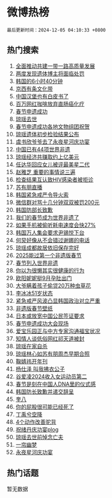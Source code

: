 # 微博热榜

`最后更新时间：2024-12-05 04:10:33 +0800`

## 热门搜索

1. [全面推动共建一带一路高质量发展](https://m.weibo.cn/search?containerid=100103type%3D1%26t%3D10%26q%3D%23%E5%85%A8%E9%9D%A2%E6%8E%A8%E5%8A%A8%E5%85%B1%E5%BB%BA%E4%B8%80%E5%B8%A6%E4%B8%80%E8%B7%AF%E9%AB%98%E8%B4%A8%E9%87%8F%E5%8F%91%E5%B1%95%23&stream_entry_id=51&isnewpage=1&extparam=seat%3D1%26dgr%3D0%26filter_type%3Drealtimehot%26stream_entry_id%3D51%26pos%3D0%26q%3D%2523%25E5%2585%25A8%25E9%259D%25A2%25E6%258E%25A8%25E5%258A%25A8%25E5%2585%25B1%25E5%25BB%25BA%25E4%25B8%2580%25E5%25B8%25A6%25E4%25B8%2580%25E8%25B7%25AF%25E9%25AB%2598%25E8%25B4%25A8%25E9%2587%258F%25E5%258F%2591%25E5%25B1%2595%2523%26c_type%3D51%26cate%3D10103%26display_time%3D1733343031%26pre_seqid%3D173334303187400573126)
1. [两度发现遗体博主将面临处罚](https://m.weibo.cn/search?containerid=100103type%3D1%26t%3D10%26q%3D%23%E4%B8%A4%E5%BA%A6%E5%8F%91%E7%8E%B0%E9%81%97%E4%BD%93%E5%8D%9A%E4%B8%BB%E5%B0%86%E9%9D%A2%E4%B8%B4%E5%A4%84%E7%BD%9A%23&stream_entry_id=31&isnewpage=1&extparam=seat%3D1%26lcate%3D5001%26stream_entry_id%3D31%26realpos%3D1%26flag%3D2%26q%3D%2523%25E4%25B8%25A4%25E5%25BA%25A6%25E5%258F%2591%25E7%258E%25B0%25E9%2581%2597%25E4%25BD%2593%25E5%258D%259A%25E4%25B8%25BB%25E5%25B0%2586%25E9%259D%25A2%25E4%25B8%25B4%25E5%25A4%2584%25E7%25BD%259A%2523%26dgr%3D0%26band_rank%3D1%26filter_type%3Drealtimehot%26pos%3D0%26c_type%3D31%26cate%3D5001%26display_time%3D1733343031%26pre_seqid%3D173334303187400573126)
1. [韩国的6小时40分钟](https://m.weibo.cn/search?containerid=100103type%3D1%26t%3D10%26q%3D%23%E9%9F%A9%E5%9B%BD%E7%9A%846%E5%B0%8F%E6%97%B640%E5%88%86%E9%92%9F%23&stream_entry_id=31&isnewpage=1&extparam=seat%3D1%26lcate%3D5001%26stream_entry_id%3D31%26realpos%3D2%26flag%3D2%26q%3D%2523%25E9%259F%25A9%25E5%259B%25BD%25E7%259A%25846%25E5%25B0%258F%25E6%2597%25B640%25E5%2588%2586%25E9%2592%259F%2523%26dgr%3D0%26band_rank%3D2%26filter_type%3Drealtimehot%26pos%3D1%26c_type%3D31%26cate%3D5001%26display_time%3D1733343031%26pre_seqid%3D173334303187400573126)
1. [京西有条文化带](https://m.weibo.cn/search?containerid=100103type%3D1%26t%3D10%26q%3D%23%E4%BA%AC%E8%A5%BF%E6%9C%89%E6%9D%A1%E6%96%87%E5%8C%96%E5%B8%A6%23&stream_entry_id=31&isnewpage=1&extparam=seat%3D1%26lcate%3D5001%26stream_entry_id%3D31%26realpos%3D3%26flag%3D0%26q%3D%2523%25E4%25BA%25AC%25E8%25A5%25BF%25E6%259C%2589%25E6%259D%25A1%25E6%2596%2587%25E5%258C%2596%25E5%25B8%25A6%2523%26dgr%3D0%26band_rank%3D3%26filter_type%3Drealtimehot%26pos%3D2%26c_type%3D31%26cate%3D5001%26display_time%3D1733343031%26pre_seqid%3D173334303187400573126)
1. [中国汉堡也有白皮书了](https://m.weibo.cn/search?containerid=100103type%3D1%26t%3D10%26q%3D%23%E4%B8%AD%E5%9B%BD%E6%B1%89%E5%A0%A1%E4%B9%9F%E6%9C%89%E7%99%BD%E7%9A%AE%E4%B9%A6%E4%BA%86%23&stream_entry_id=31&isnewpage=1&extparam=seat%3D1%26lcate%3D5001%26stream_entry_id%3D31%26filter_type%3Drealtimehot%26q%3D%2523%25E4%25B8%25AD%25E5%259B%25BD%25E6%25B1%2589%25E5%25A0%25A1%25E4%25B9%259F%25E6%259C%2589%25E7%2599%25BD%25E7%259A%25AE%25E4%25B9%25A6%25E4%25BA%2586%2523%26dgr%3D0%26band_rank%3D4%26adid%3D267214%26topic_ad%3D1%26is_ad_pos%3D1%26pos%3D3%26c_type%3D31%26cate%3D5001%26display_time%3D1733343031%26pre_seqid%3D173334303187400573126)
1. [百万网红咖啡放弃直肠癌化疗](https://m.weibo.cn/search?containerid=100103type%3D1%26t%3D10%26q%3D%23%E7%99%BE%E4%B8%87%E7%BD%91%E7%BA%A2%E5%92%96%E5%95%A1%E6%94%BE%E5%BC%83%E7%9B%B4%E8%82%A0%E7%99%8C%E5%8C%96%E7%96%97%23&stream_entry_id=31&isnewpage=1&extparam=seat%3D1%26lcate%3D5001%26stream_entry_id%3D31%26realpos%3D4%26flag%3D2%26q%3D%2523%25E7%2599%25BE%25E4%25B8%2587%25E7%25BD%2591%25E7%25BA%25A2%25E5%2592%2596%25E5%2595%25A1%25E6%2594%25BE%25E5%25BC%2583%25E7%259B%25B4%25E8%2582%25A0%25E7%2599%258C%25E5%258C%2596%25E7%2596%2597%2523%26dgr%3D0%26band_rank%3D4%26filter_type%3Drealtimehot%26pos%3D4%26c_type%3D31%26cate%3D5001%26display_time%3D1733343031%26pre_seqid%3D173334303187400573126)
1. [春节申遗成功](https://m.weibo.cn/search?containerid=100103type%3D1%26t%3D10%26q%3D%23%E6%98%A5%E8%8A%82%E7%94%B3%E9%81%97%E6%88%90%E5%8A%9F%23&stream_entry_id=31&isnewpage=1&extparam=seat%3D1%26lcate%3D5001%26stream_entry_id%3D31%26realpos%3D5%26flag%3D0%26q%3D%2523%25E6%2598%25A5%25E8%258A%2582%25E7%2594%25B3%25E9%2581%2597%25E6%2588%2590%25E5%258A%259F%2523%26dgr%3D0%26band_rank%3D5%26filter_type%3Drealtimehot%26pos%3D5%26c_type%3D31%26cate%3D5001%26display_time%3D1733343031%26pre_seqid%3D173334303187400573126)
1. [琼瑶去世](https://m.weibo.cn/search?containerid=100103type%3D1%26t%3D10%26q%3D%E7%90%BC%E7%91%B6%E5%8E%BB%E4%B8%96&stream_entry_id=31&isnewpage=1&extparam=seat%3D1%26lcate%3D5001%26stream_entry_id%3D31%26realpos%3D6%26flag%3D16%26q%3D%25E7%2590%25BC%25E7%2591%25B6%25E5%258E%25BB%25E4%25B8%2596%26dgr%3D0%26band_rank%3D6%26filter_type%3Drealtimehot%26pos%3D6%26c_type%3D31%26cate%3D5001%26display_time%3D1733343031%26pre_seqid%3D173334303187400573126)
1. [春节申遗成功各地文物组团祝贺](https://m.weibo.cn/search?containerid=100103type%3D1%26t%3D10%26q%3D%23%E6%98%A5%E8%8A%82%E7%94%B3%E9%81%97%E6%88%90%E5%8A%9F%E5%90%84%E5%9C%B0%E6%96%87%E7%89%A9%E7%BB%84%E5%9B%A2%E7%A5%9D%E8%B4%BA%23&stream_entry_id=31&isnewpage=1&extparam=seat%3D1%26lcate%3D5001%26stream_entry_id%3D31%26realpos%3D7%26flag%3D0%26q%3D%2523%25E6%2598%25A5%25E8%258A%2582%25E7%2594%25B3%25E9%2581%2597%25E6%2588%2590%25E5%258A%259F%25E5%2590%2584%25E5%259C%25B0%25E6%2596%2587%25E7%2589%25A9%25E7%25BB%2584%25E5%259B%25A2%25E7%25A5%259D%25E8%25B4%25BA%2523%26dgr%3D0%26band_rank%3D7%26filter_type%3Drealtimehot%26pos%3D7%26c_type%3D31%26cate%3D5001%26display_time%3D1733343031%26pre_seqid%3D173334303187400573126)
1. [琼瑶遗体初步检验结果公布](https://m.weibo.cn/search?containerid=100103type%3D1%26t%3D10%26q%3D%23%E7%90%BC%E7%91%B6%E9%81%97%E4%BD%93%E5%88%9D%E6%AD%A5%E6%A3%80%E9%AA%8C%E7%BB%93%E6%9E%9C%E5%85%AC%E5%B8%83%23&stream_entry_id=31&isnewpage=1&extparam=seat%3D1%26lcate%3D5001%26stream_entry_id%3D31%26realpos%3D8%26flag%3D2%26q%3D%2523%25E7%2590%25BC%25E7%2591%25B6%25E9%2581%2597%25E4%25BD%2593%25E5%2588%259D%25E6%25AD%25A5%25E6%25A3%2580%25E9%25AA%258C%25E7%25BB%2593%25E6%259E%259C%25E5%2585%25AC%25E5%25B8%2583%2523%26dgr%3D0%26band_rank%3D8%26filter_type%3Drealtimehot%26pos%3D8%26c_type%3D31%26cate%3D5001%26display_time%3D1733343031%26pre_seqid%3D173334303187400573126)
1. [虞书欣爷爷去了永夜星河庆功宴](https://m.weibo.cn/search?containerid=100103type%3D1%26t%3D10%26q%3D%23%E8%99%9E%E4%B9%A6%E6%AC%A3%E7%88%B7%E7%88%B7%E5%8E%BB%E4%BA%86%E6%B0%B8%E5%A4%9C%E6%98%9F%E6%B2%B3%E5%BA%86%E5%8A%9F%E5%AE%B4%23&stream_entry_id=31&isnewpage=1&extparam=seat%3D1%26lcate%3D5001%26stream_entry_id%3D31%26realpos%3D9%26flag%3D16%26q%3D%2523%25E8%2599%259E%25E4%25B9%25A6%25E6%25AC%25A3%25E7%2588%25B7%25E7%2588%25B7%25E5%258E%25BB%25E4%25BA%2586%25E6%25B0%25B8%25E5%25A4%259C%25E6%2598%259F%25E6%25B2%25B3%25E5%25BA%2586%25E5%258A%259F%25E5%25AE%25B4%2523%26dgr%3D0%26band_rank%3D9%26filter_type%3Drealtimehot%26pos%3D9%26c_type%3D31%26cate%3D5001%26display_time%3D1733343031%26pre_seqid%3D173334303187400573126)
1. [中国已有44项世界非遗](https://m.weibo.cn/search?containerid=100103type%3D1%26t%3D10%26q%3D%23%E4%B8%AD%E5%9B%BD%E5%B7%B2%E6%9C%8944%E9%A1%B9%E4%B8%96%E7%95%8C%E9%9D%9E%E9%81%97%23&stream_entry_id=31&isnewpage=1&extparam=seat%3D1%26lcate%3D5001%26stream_entry_id%3D31%26realpos%3D10%26flag%3D0%26q%3D%2523%25E4%25B8%25AD%25E5%259B%25BD%25E5%25B7%25B2%25E6%259C%258944%25E9%25A1%25B9%25E4%25B8%2596%25E7%2595%258C%25E9%259D%259E%25E9%2581%2597%2523%26dgr%3D0%26band_rank%3D10%26filter_type%3Drealtimehot%26pos%3D10%26c_type%3D31%26cate%3D5001%26display_time%3D1733343031%26pre_seqid%3D173334303187400573126)
1. [琼瑶经济共赚取约上亿美元](https://m.weibo.cn/search?containerid=100103type%3D1%26t%3D10%26q%3D%23%E7%90%BC%E7%91%B6%E7%BB%8F%E6%B5%8E%E5%85%B1%E8%B5%9A%E5%8F%96%E7%BA%A6%E4%B8%8A%E4%BA%BF%E7%BE%8E%E5%85%83%23&stream_entry_id=31&isnewpage=1&extparam=seat%3D1%26lcate%3D5001%26stream_entry_id%3D31%26realpos%3D11%26flag%3D0%26q%3D%2523%25E7%2590%25BC%25E7%2591%25B6%25E7%25BB%258F%25E6%25B5%258E%25E5%2585%25B1%25E8%25B5%259A%25E5%258F%2596%25E7%25BA%25A6%25E4%25B8%258A%25E4%25BA%25BF%25E7%25BE%258E%25E5%2585%2583%2523%26dgr%3D0%26band_rank%3D11%26filter_type%3Drealtimehot%26pos%3D11%26c_type%3D31%26cate%3D5001%26display_time%3D1733343031%26pre_seqid%3D173334303187400573126)
1. [任达华回应女儿被评最美星二代](https://m.weibo.cn/search?containerid=100103type%3D1%26t%3D10%26q%3D%23%E4%BB%BB%E8%BE%BE%E5%8D%8E%E5%9B%9E%E5%BA%94%E5%A5%B3%E5%84%BF%E8%A2%AB%E8%AF%84%E6%9C%80%E7%BE%8E%E6%98%9F%E4%BA%8C%E4%BB%A3%23&stream_entry_id=31&isnewpage=1&extparam=seat%3D1%26lcate%3D5001%26stream_entry_id%3D31%26realpos%3D12%26flag%3D0%26q%3D%2523%25E4%25BB%25BB%25E8%25BE%25BE%25E5%258D%258E%25E5%259B%259E%25E5%25BA%2594%25E5%25A5%25B3%25E5%2584%25BF%25E8%25A2%25AB%25E8%25AF%2584%25E6%259C%2580%25E7%25BE%258E%25E6%2598%259F%25E4%25BA%258C%25E4%25BB%25A3%2523%26dgr%3D0%26band_rank%3D12%26filter_type%3Drealtimehot%26pos%3D12%26c_type%3D31%26cate%3D5001%26display_time%3D1733343031%26pre_seqid%3D173334303187400573126)
1. [赵雅芝 重要的事情说三遍](https://m.weibo.cn/search?containerid=100103type%3D1%26t%3D10%26q%3D%E8%B5%B5%E9%9B%85%E8%8A%9D+%E9%87%8D%E8%A6%81%E7%9A%84%E4%BA%8B%E6%83%85%E8%AF%B4%E4%B8%89%E9%81%8D&stream_entry_id=31&isnewpage=1&extparam=seat%3D1%26lcate%3D5001%26stream_entry_id%3D31%26realpos%3D13%26flag%3D0%26q%3D%25E8%25B5%25B5%25E9%259B%2585%25E8%258A%259D%2520%25E9%2587%258D%25E8%25A6%2581%25E7%259A%2584%25E4%25BA%258B%25E6%2583%2585%25E8%25AF%25B4%25E4%25B8%2589%25E9%2581%258D%26dgr%3D0%26band_rank%3D13%26filter_type%3Drealtimehot%26pos%3D13%26c_type%3D31%26cate%3D5001%26display_time%3D1733343031%26pre_seqid%3D173334303187400573126)
1. [检查结果互认致HIV感染者被拒诊](https://m.weibo.cn/search?containerid=100103type%3D1%26t%3D10%26q%3D%23%E6%A3%80%E6%9F%A5%E7%BB%93%E6%9E%9C%E4%BA%92%E8%AE%A4%E8%87%B4HIV%E6%84%9F%E6%9F%93%E8%80%85%E8%A2%AB%E6%8B%92%E8%AF%8A%23&stream_entry_id=31&isnewpage=1&extparam=seat%3D1%26lcate%3D5001%26stream_entry_id%3D31%26realpos%3D14%26flag%3D0%26q%3D%2523%25E6%25A3%2580%25E6%259F%25A5%25E7%25BB%2593%25E6%259E%259C%25E4%25BA%2592%25E8%25AE%25A4%25E8%2587%25B4HIV%25E6%2584%259F%25E6%259F%2593%25E8%2580%2585%25E8%25A2%25AB%25E6%258B%2592%25E8%25AF%258A%2523%26dgr%3D0%26band_rank%3D14%26filter_type%3Drealtimehot%26pos%3D14%26c_type%3D31%26cate%3D5001%26display_time%3D1733343031%26pre_seqid%3D173334303187400573126)
1. [苏有朋直播](https://m.weibo.cn/search?containerid=100103type%3D1%26t%3D10%26q%3D%E8%8B%8F%E6%9C%89%E6%9C%8B%E7%9B%B4%E6%92%AD&stream_entry_id=31&isnewpage=1&extparam=seat%3D1%26lcate%3D5001%26stream_entry_id%3D31%26realpos%3D15%26flag%3D0%26q%3D%25E8%258B%258F%25E6%259C%2589%25E6%259C%258B%25E7%259B%25B4%25E6%2592%25AD%26dgr%3D0%26band_rank%3D15%26filter_type%3Drealtimehot%26pos%3D15%26c_type%3D31%26cate%3D5001%26display_time%3D1733343031%26pre_seqid%3D173334303187400573126)
1. [韩国紧急戒严令导火索](https://m.weibo.cn/search?containerid=100103type%3D1%26t%3D10%26q%3D%23%E9%9F%A9%E5%9B%BD%E7%B4%A7%E6%80%A5%E6%88%92%E4%B8%A5%E4%BB%A4%E5%AF%BC%E7%81%AB%E7%B4%A2%23&stream_entry_id=31&isnewpage=1&extparam=seat%3D1%26lcate%3D5001%26stream_entry_id%3D31%26realpos%3D16%26flag%3D1%26q%3D%2523%25E9%259F%25A9%25E5%259B%25BD%25E7%25B4%25A7%25E6%2580%25A5%25E6%2588%2592%25E4%25B8%25A5%25E4%25BB%25A4%25E5%25AF%25BC%25E7%2581%25AB%25E7%25B4%25A2%2523%26dgr%3D0%26band_rank%3D16%26filter_type%3Drealtimehot%26pos%3D16%26c_type%3D31%26cate%3D5001%26display_time%3D1733343031%26pre_seqid%3D173334303187400573126)
1. [微信群对骂十几分钟双双被罚200元](https://m.weibo.cn/search?containerid=100103type%3D1%26t%3D10%26q%3D%23%E5%BE%AE%E4%BF%A1%E7%BE%A4%E5%AF%B9%E9%AA%82%E5%8D%81%E5%87%A0%E5%88%86%E9%92%9F%E5%8F%8C%E5%8F%8C%E8%A2%AB%E7%BD%9A200%E5%85%83%23&stream_entry_id=31&isnewpage=1&extparam=seat%3D1%26lcate%3D5001%26stream_entry_id%3D31%26realpos%3D17%26flag%3D0%26q%3D%2523%25E5%25BE%25AE%25E4%25BF%25A1%25E7%25BE%25A4%25E5%25AF%25B9%25E9%25AA%2582%25E5%258D%2581%25E5%2587%25A0%25E5%2588%2586%25E9%2592%259F%25E5%258F%258C%25E5%258F%258C%25E8%25A2%25AB%25E7%25BD%259A200%25E5%2585%2583%2523%26dgr%3D0%26band_rank%3D17%26filter_type%3Drealtimehot%26pos%3D17%26c_type%3D31%26cate%3D5001%26display_time%3D1733343031%26pre_seqid%3D173334303187400573126)
1. [韩国防部长致歉](https://m.weibo.cn/search?containerid=100103type%3D1%26t%3D10%26q%3D%23%E9%9F%A9%E5%9B%BD%E9%98%B2%E9%83%A8%E9%95%BF%E8%87%B4%E6%AD%89%23&stream_entry_id=31&isnewpage=1&extparam=seat%3D1%26lcate%3D5001%26stream_entry_id%3D31%26realpos%3D18%26flag%3D0%26q%3D%2523%25E9%259F%25A9%25E5%259B%25BD%25E9%2598%25B2%25E9%2583%25A8%25E9%2595%25BF%25E8%2587%25B4%25E6%25AD%2589%2523%26dgr%3D0%26band_rank%3D18%26filter_type%3Drealtimehot%26pos%3D18%26c_type%3D31%26cate%3D5001%26display_time%3D1733343031%26pre_seqid%3D173334303187400573126)
1. [我们的春节成为世界非遗了](https://m.weibo.cn/search?containerid=100103type%3D1%26t%3D10%26q%3D%23%E6%88%91%E4%BB%AC%E7%9A%84%E6%98%A5%E8%8A%82%E6%88%90%E4%B8%BA%E4%B8%96%E7%95%8C%E9%9D%9E%E9%81%97%E4%BA%86%23&stream_entry_id=31&isnewpage=1&extparam=seat%3D1%26lcate%3D5001%26stream_entry_id%3D31%26realpos%3D19%26flag%3D0%26q%3D%2523%25E6%2588%2591%25E4%25BB%25AC%25E7%259A%2584%25E6%2598%25A5%25E8%258A%2582%25E6%2588%2590%25E4%25B8%25BA%25E4%25B8%2596%25E7%2595%258C%25E9%259D%259E%25E9%2581%2597%25E4%25BA%2586%2523%26dgr%3D0%26band_rank%3D19%26filter_type%3Drealtimehot%26pos%3D19%26c_type%3D31%26cate%3D5001%26display_time%3D1733343031%26pre_seqid%3D173334303187400573126)
1. [如果手机被偷听耗电速度会快27%](https://m.weibo.cn/search?containerid=100103type%3D1%26t%3D10%26q%3D%23%E5%A6%82%E6%9E%9C%E6%89%8B%E6%9C%BA%E8%A2%AB%E5%81%B7%E5%90%AC%E8%80%97%E7%94%B5%E9%80%9F%E5%BA%A6%E4%BC%9A%E5%BF%AB27%25%23&stream_entry_id=31&isnewpage=1&extparam=seat%3D1%26lcate%3D5001%26stream_entry_id%3D31%26realpos%3D20%26flag%3D0%26q%3D%2523%25E5%25A6%2582%25E6%259E%259C%25E6%2589%258B%25E6%259C%25BA%25E8%25A2%25AB%25E5%2581%25B7%25E5%2590%25AC%25E8%2580%2597%25E7%2594%25B5%25E9%2580%259F%25E5%25BA%25A6%25E4%25BC%259A%25E5%25BF%25AB27%2525%2523%26dgr%3D0%26band_rank%3D20%26filter_type%3Drealtimehot%26pos%3D20%26c_type%3D31%26cate%3D5001%26display_time%3D1733343031%26pre_seqid%3D173334303187400573126)
1. [韩国万人集会要求尹锡悦下台](https://m.weibo.cn/search?containerid=100103type%3D1%26t%3D10%26q%3D%23%E9%9F%A9%E5%9B%BD%E4%B8%87%E4%BA%BA%E9%9B%86%E4%BC%9A%E8%A6%81%E6%B1%82%E5%B0%B9%E9%94%A1%E6%82%A6%E4%B8%8B%E5%8F%B0%23&stream_entry_id=31&isnewpage=1&extparam=seat%3D1%26lcate%3D5001%26stream_entry_id%3D31%26realpos%3D21%26flag%3D0%26q%3D%2523%25E9%259F%25A9%25E5%259B%25BD%25E4%25B8%2587%25E4%25BA%25BA%25E9%259B%2586%25E4%25BC%259A%25E8%25A6%2581%25E6%25B1%2582%25E5%25B0%25B9%25E9%2594%25A1%25E6%2582%25A6%25E4%25B8%258B%25E5%258F%25B0%2523%26dgr%3D0%26band_rank%3D21%26filter_type%3Drealtimehot%26pos%3D21%26c_type%3D31%26cate%3D5001%26display_time%3D1733343031%26pre_seqid%3D173334303187400573126)
1. [何炅好像从不会错过谢娜的电话](https://m.weibo.cn/search?containerid=100103type%3D1%26t%3D10%26q%3D%E4%BD%95%E7%82%85%E5%A5%BD%E5%83%8F%E4%BB%8E%E4%B8%8D%E4%BC%9A%E9%94%99%E8%BF%87%E8%B0%A2%E5%A8%9C%E7%9A%84%E7%94%B5%E8%AF%9D&stream_entry_id=31&isnewpage=1&extparam=seat%3D1%26lcate%3D5001%26stream_entry_id%3D31%26realpos%3D22%26flag%3D0%26q%3D%25E4%25BD%2595%25E7%2582%2585%25E5%25A5%25BD%25E5%2583%258F%25E4%25BB%258E%25E4%25B8%258D%25E4%25BC%259A%25E9%2594%2599%25E8%25BF%2587%25E8%25B0%25A2%25E5%25A8%259C%25E7%259A%2584%25E7%2594%25B5%25E8%25AF%259D%26dgr%3D0%26band_rank%3D22%26filter_type%3Drealtimehot%26pos%3D22%26c_type%3D31%26cate%3D5001%26display_time%3D1733343031%26pre_seqid%3D173334303187400573126)
1. [琼瑶成都故居依旧保存完好](https://m.weibo.cn/search?containerid=100103type%3D1%26t%3D10%26q%3D%23%E7%90%BC%E7%91%B6%E6%88%90%E9%83%BD%E6%95%85%E5%B1%85%E4%BE%9D%E6%97%A7%E4%BF%9D%E5%AD%98%E5%AE%8C%E5%A5%BD%23&stream_entry_id=31&isnewpage=1&extparam=seat%3D1%26lcate%3D5001%26stream_entry_id%3D31%26realpos%3D23%26flag%3D0%26q%3D%2523%25E7%2590%25BC%25E7%2591%25B6%25E6%2588%2590%25E9%2583%25BD%25E6%2595%2585%25E5%25B1%2585%25E4%25BE%259D%25E6%2597%25A7%25E4%25BF%259D%25E5%25AD%2598%25E5%25AE%258C%25E5%25A5%25BD%2523%26dgr%3D0%26band_rank%3D23%26filter_type%3Drealtimehot%26pos%3D23%26c_type%3D31%26cate%3D5001%26display_time%3D1733343031%26pre_seqid%3D173334303187400573126)
1. [2025能过第一个非遗版春节](https://m.weibo.cn/search?containerid=100103type%3D1%26t%3D10%26q%3D%232025%E8%83%BD%E8%BF%87%E7%AC%AC%E4%B8%80%E4%B8%AA%E9%9D%9E%E9%81%97%E7%89%88%E6%98%A5%E8%8A%82%23&stream_entry_id=31&isnewpage=1&extparam=seat%3D1%26lcate%3D5001%26stream_entry_id%3D31%26realpos%3D24%26flag%3D0%26q%3D%25232025%25E8%2583%25BD%25E8%25BF%2587%25E7%25AC%25AC%25E4%25B8%2580%25E4%25B8%25AA%25E9%259D%259E%25E9%2581%2597%25E7%2589%2588%25E6%2598%25A5%25E8%258A%2582%2523%26dgr%3D0%26band_rank%3D24%26filter_type%3Drealtimehot%26pos%3D24%26c_type%3D31%26cate%3D5001%26display_time%3D1733343031%26pre_seqid%3D173334303187400573126)
1. [春节列入世界非遗](https://m.weibo.cn/search?containerid=100103type%3D1%26t%3D10%26q%3D%23%E6%98%A5%E8%8A%82%E5%88%97%E5%85%A5%E4%B8%96%E7%95%8C%E9%9D%9E%E9%81%97%23&stream_entry_id=31&isnewpage=1&extparam=seat%3D1%26lcate%3D5001%26stream_entry_id%3D31%26realpos%3D25%26flag%3D0%26q%3D%2523%25E6%2598%25A5%25E8%258A%2582%25E5%2588%2597%25E5%2585%25A5%25E4%25B8%2596%25E7%2595%258C%25E9%259D%259E%25E9%2581%2597%2523%26dgr%3D0%26band_rank%3D25%26filter_type%3Drealtimehot%26pos%3D25%26c_type%3D31%26cate%3D5001%26display_time%3D1733343031%26pre_seqid%3D173334303187400573126)
1. [你以为很懒其实很健康的行为](https://m.weibo.cn/search?containerid=100103type%3D1%26t%3D10%26q%3D%23%E4%BD%A0%E4%BB%A5%E4%B8%BA%E5%BE%88%E6%87%92%E5%85%B6%E5%AE%9E%E5%BE%88%E5%81%A5%E5%BA%B7%E7%9A%84%E8%A1%8C%E4%B8%BA%23&stream_entry_id=31&isnewpage=1&extparam=seat%3D1%26lcate%3D5001%26stream_entry_id%3D31%26realpos%3D26%26flag%3D0%26q%3D%2523%25E4%25BD%25A0%25E4%25BB%25A5%25E4%25B8%25BA%25E5%25BE%2588%25E6%2587%2592%25E5%2585%25B6%25E5%25AE%259E%25E5%25BE%2588%25E5%2581%25A5%25E5%25BA%25B7%25E7%259A%2584%25E8%25A1%258C%25E4%25B8%25BA%2523%26dgr%3D0%26band_rank%3D26%26filter_type%3Drealtimehot%26pos%3D26%26c_type%3D31%26cate%3D5001%26display_time%3D1733343031%26pre_seqid%3D173334303187400573126)
1. [欧阳妮妮挺9月孕肚出门](https://m.weibo.cn/search?containerid=100103type%3D1%26t%3D10%26q%3D%23%E6%AC%A7%E9%98%B3%E5%A6%AE%E5%A6%AE%E6%8C%BA9%E6%9C%88%E5%AD%95%E8%82%9A%E5%87%BA%E9%97%A8%23&stream_entry_id=31&isnewpage=1&extparam=seat%3D1%26lcate%3D5001%26stream_entry_id%3D31%26realpos%3D27%26flag%3D0%26q%3D%2523%25E6%25AC%25A7%25E9%2598%25B3%25E5%25A6%25AE%25E5%25A6%25AE%25E6%258C%25BA9%25E6%259C%2588%25E5%25AD%2595%25E8%2582%259A%25E5%2587%25BA%25E9%2597%25A8%2523%26dgr%3D0%26band_rank%3D27%26filter_type%3Drealtimehot%26pos%3D27%26c_type%3D31%26cate%3D5001%26display_time%3D1733343031%26pre_seqid%3D173334303187400573126)
1. [大爷瞒着孩子偷贷20万种虫草花](https://m.weibo.cn/search?containerid=100103type%3D1%26t%3D10%26q%3D%23%E5%A4%A7%E7%88%B7%E7%9E%92%E7%9D%80%E5%AD%A9%E5%AD%90%E5%81%B7%E8%B4%B720%E4%B8%87%E7%A7%8D%E8%99%AB%E8%8D%89%E8%8A%B1%23&stream_entry_id=31&isnewpage=1&extparam=seat%3D1%26lcate%3D5001%26stream_entry_id%3D31%26realpos%3D28%26flag%3D0%26q%3D%2523%25E5%25A4%25A7%25E7%2588%25B7%25E7%259E%2592%25E7%259D%2580%25E5%25AD%25A9%25E5%25AD%2590%25E5%2581%25B7%25E8%25B4%25B720%25E4%25B8%2587%25E7%25A7%258D%25E8%2599%25AB%25E8%258D%2589%25E8%258A%25B1%2523%26dgr%3D0%26band_rank%3D28%26filter_type%3Drealtimehot%26pos%3D28%26c_type%3D31%26cate%3D5001%26display_time%3D1733343031%26pre_seqid%3D173334303187400573126)
1. [李冰冰51岁状态](https://m.weibo.cn/search?containerid=100103type%3D1%26t%3D10%26q%3D%23%E6%9D%8E%E5%86%B0%E5%86%B051%E5%B2%81%E7%8A%B6%E6%80%81%23&stream_entry_id=31&isnewpage=1&extparam=seat%3D1%26lcate%3D5001%26stream_entry_id%3D31%26realpos%3D29%26flag%3D0%26q%3D%2523%25E6%259D%258E%25E5%2586%25B0%25E5%2586%25B051%25E5%25B2%2581%25E7%258A%25B6%25E6%2580%2581%2523%26dgr%3D0%26band_rank%3D29%26filter_type%3Drealtimehot%26pos%3D29%26c_type%3D31%26cate%3D5001%26display_time%3D1733343031%26pre_seqid%3D173334303187400573126)
1. [紧急戒严风波凸显韩国政治对立严重](https://m.weibo.cn/search?containerid=100103type%3D1%26t%3D10%26q%3D%23%E7%B4%A7%E6%80%A5%E6%88%92%E4%B8%A5%E9%A3%8E%E6%B3%A2%E5%87%B8%E6%98%BE%E9%9F%A9%E5%9B%BD%E6%94%BF%E6%B2%BB%E5%AF%B9%E7%AB%8B%E4%B8%A5%E9%87%8D%23&stream_entry_id=31&isnewpage=1&extparam=seat%3D1%26lcate%3D5001%26stream_entry_id%3D31%26realpos%3D30%26flag%3D1%26q%3D%2523%25E7%25B4%25A7%25E6%2580%25A5%25E6%2588%2592%25E4%25B8%25A5%25E9%25A3%258E%25E6%25B3%25A2%25E5%2587%25B8%25E6%2598%25BE%25E9%259F%25A9%25E5%259B%25BD%25E6%2594%25BF%25E6%25B2%25BB%25E5%25AF%25B9%25E7%25AB%258B%25E4%25B8%25A5%25E9%2587%258D%2523%26dgr%3D0%26band_rank%3D30%26filter_type%3Drealtimehot%26pos%3D30%26c_type%3D31%26cate%3D5001%26display_time%3D1733343031%26pre_seqid%3D173334303187400573126)
1. [非遗版春节壁纸](https://m.weibo.cn/search?containerid=100103type%3D1%26t%3D10%26q%3D%23%E9%9D%9E%E9%81%97%E7%89%88%E6%98%A5%E8%8A%82%E5%A3%81%E7%BA%B8%23&stream_entry_id=31&isnewpage=1&extparam=seat%3D1%26lcate%3D5001%26stream_entry_id%3D31%26realpos%3D31%26flag%3D0%26q%3D%2523%25E9%259D%259E%25E9%2581%2597%25E7%2589%2588%25E6%2598%25A5%25E8%258A%2582%25E5%25A3%2581%25E7%25BA%25B8%2523%26dgr%3D0%26band_rank%3D31%26filter_type%3Drealtimehot%26pos%3D31%26c_type%3D31%26cate%3D5001%26display_time%3D1733343031%26pre_seqid%3D173334303187400573126)
1. [日本或放宽中国公民签证要求](https://m.weibo.cn/search?containerid=100103type%3D1%26t%3D10%26q%3D%23%E6%97%A5%E6%9C%AC%E6%88%96%E6%94%BE%E5%AE%BD%E4%B8%AD%E5%9B%BD%E5%85%AC%E6%B0%91%E7%AD%BE%E8%AF%81%E8%A6%81%E6%B1%82%23&stream_entry_id=31&isnewpage=1&extparam=seat%3D1%26lcate%3D5001%26stream_entry_id%3D31%26realpos%3D32%26flag%3D0%26q%3D%2523%25E6%2597%25A5%25E6%259C%25AC%25E6%2588%2596%25E6%2594%25BE%25E5%25AE%25BD%25E4%25B8%25AD%25E5%259B%25BD%25E5%2585%25AC%25E6%25B0%2591%25E7%25AD%25BE%25E8%25AF%2581%25E8%25A6%2581%25E6%25B1%2582%2523%26dgr%3D0%26band_rank%3D32%26filter_type%3Drealtimehot%26pos%3D32%26c_type%3D31%26cate%3D5001%26display_time%3D1733343031%26pre_seqid%3D173334303187400573126)
1. [春节申遗成功大会现场](https://m.weibo.cn/search?containerid=100103type%3D1%26t%3D10%26q%3D%23%E6%98%A5%E8%8A%82%E7%94%B3%E9%81%97%E6%88%90%E5%8A%9F%E5%A4%A7%E4%BC%9A%E7%8E%B0%E5%9C%BA%23&stream_entry_id=31&isnewpage=1&extparam=seat%3D1%26lcate%3D5001%26stream_entry_id%3D31%26realpos%3D33%26flag%3D0%26q%3D%2523%25E6%2598%25A5%25E8%258A%2582%25E7%2594%25B3%25E9%2581%2597%25E6%2588%2590%25E5%258A%259F%25E5%25A4%25A7%25E4%25BC%259A%25E7%258E%25B0%25E5%259C%25BA%2523%26dgr%3D0%26band_rank%3D33%26filter_type%3Drealtimehot%26pos%3D33%26c_type%3D31%26cate%3D5001%26display_time%3D1733343031%26pre_seqid%3D173334303187400573126)
1. [爱宝乐园正与中方专家沟通福宝状况](https://m.weibo.cn/search?containerid=100103type%3D1%26t%3D10%26q%3D%23%E7%88%B1%E5%AE%9D%E4%B9%90%E5%9B%AD%E6%AD%A3%E4%B8%8E%E4%B8%AD%E6%96%B9%E4%B8%93%E5%AE%B6%E6%B2%9F%E9%80%9A%E7%A6%8F%E5%AE%9D%E7%8A%B6%E5%86%B5%23&stream_entry_id=31&isnewpage=1&extparam=seat%3D1%26lcate%3D5001%26stream_entry_id%3D31%26realpos%3D34%26flag%3D0%26q%3D%2523%25E7%2588%25B1%25E5%25AE%259D%25E4%25B9%2590%25E5%259B%25AD%25E6%25AD%25A3%25E4%25B8%258E%25E4%25B8%25AD%25E6%2596%25B9%25E4%25B8%2593%25E5%25AE%25B6%25E6%25B2%259F%25E9%2580%259A%25E7%25A6%258F%25E5%25AE%259D%25E7%258A%25B6%25E5%2586%25B5%2523%26dgr%3D0%26band_rank%3D34%26filter_type%3Drealtimehot%26pos%3D34%26c_type%3D31%26cate%3D5001%26display_time%3D1733343031%26pre_seqid%3D173334303187400573126)
1. [知情人谈低俗网红祁天道被封](https://m.weibo.cn/search?containerid=100103type%3D1%26t%3D10%26q%3D%23%E7%9F%A5%E6%83%85%E4%BA%BA%E8%B0%88%E4%BD%8E%E4%BF%97%E7%BD%91%E7%BA%A2%E7%A5%81%E5%A4%A9%E9%81%93%E8%A2%AB%E5%B0%81%23&stream_entry_id=31&isnewpage=1&extparam=seat%3D1%26lcate%3D5001%26stream_entry_id%3D31%26realpos%3D35%26flag%3D1%26q%3D%2523%25E7%259F%25A5%25E6%2583%2585%25E4%25BA%25BA%25E8%25B0%2588%25E4%25BD%258E%25E4%25BF%2597%25E7%25BD%2591%25E7%25BA%25A2%25E7%25A5%2581%25E5%25A4%25A9%25E9%2581%2593%25E8%25A2%25AB%25E5%25B0%2581%2523%26dgr%3D0%26band_rank%3D35%26filter_type%3Drealtimehot%26pos%3D35%26c_type%3D31%26cate%3D5001%26display_time%3D1733343031%26pre_seqid%3D173334303187400573126)
1. [琼瑶在家自杀](https://m.weibo.cn/search?containerid=100103type%3D1%26t%3D10%26q%3D%23%E7%90%BC%E7%91%B6%E5%9C%A8%E5%AE%B6%E8%87%AA%E6%9D%80%23&stream_entry_id=31&isnewpage=1&extparam=seat%3D1%26lcate%3D5001%26stream_entry_id%3D31%26realpos%3D36%26flag%3D0%26q%3D%2523%25E7%2590%25BC%25E7%2591%25B6%25E5%259C%25A8%25E5%25AE%25B6%25E8%2587%25AA%25E6%259D%2580%2523%26dgr%3D0%26band_rank%3D36%26filter_type%3Drealtimehot%26pos%3D36%26c_type%3D31%26cate%3D5001%26display_time%3D1733343031%26pre_seqid%3D173334303187400573126)
1. [琼瑶林心如苏有朋周杰早期合照](https://m.weibo.cn/search?containerid=100103type%3D1%26t%3D10%26q%3D%23%E7%90%BC%E7%91%B6%E6%9E%97%E5%BF%83%E5%A6%82%E8%8B%8F%E6%9C%89%E6%9C%8B%E5%91%A8%E6%9D%B0%E6%97%A9%E6%9C%9F%E5%90%88%E7%85%A7%23&stream_entry_id=31&isnewpage=1&extparam=seat%3D1%26lcate%3D5001%26stream_entry_id%3D31%26realpos%3D37%26flag%3D0%26q%3D%2523%25E7%2590%25BC%25E7%2591%25B6%25E6%259E%2597%25E5%25BF%2583%25E5%25A6%2582%25E8%258B%258F%25E6%259C%2589%25E6%259C%258B%25E5%2591%25A8%25E6%259D%25B0%25E6%2597%25A9%25E6%259C%259F%25E5%2590%2588%25E7%2585%25A7%2523%26dgr%3D0%26band_rank%3D37%26filter_type%3Drealtimehot%26pos%3D37%26c_type%3D31%26cate%3D5001%26display_time%3D1733343031%26pre_seqid%3D173334303187400573126)
1. [鞠婧祎开年刊](https://m.weibo.cn/search?containerid=100103type%3D1%26t%3D10%26q%3D%23%E9%9E%A0%E5%A9%A7%E7%A5%8E%E5%BC%80%E5%B9%B4%E5%88%8A%23&stream_entry_id=31&isnewpage=1&extparam=seat%3D1%26lcate%3D5001%26stream_entry_id%3D31%26realpos%3D38%26flag%3D1%26q%3D%2523%25E9%259E%25A0%25E5%25A9%25A7%25E7%25A5%258E%25E5%25BC%2580%25E5%25B9%25B4%25E5%2588%258A%2523%26dgr%3D0%26band_rank%3D38%26filter_type%3Drealtimehot%26pos%3D38%26c_type%3D31%26cate%3D5001%26display_time%3D1733343031%26pre_seqid%3D173334303187400573126)
1. [杨仕泽 叫我拂衣公子](https://m.weibo.cn/search?containerid=100103type%3D1%26t%3D10%26q%3D%E6%9D%A8%E4%BB%95%E6%B3%BD+%E5%8F%AB%E6%88%91%E6%8B%82%E8%A1%A3%E5%85%AC%E5%AD%90&stream_entry_id=31&isnewpage=1&extparam=seat%3D1%26lcate%3D5001%26stream_entry_id%3D31%26realpos%3D39%26flag%3D0%26q%3D%25E6%259D%25A8%25E4%25BB%2595%25E6%25B3%25BD%2520%25E5%258F%25AB%25E6%2588%2591%25E6%258B%2582%25E8%25A1%25A3%25E5%2585%25AC%25E5%25AD%2590%26dgr%3D0%26band_rank%3D39%26filter_type%3Drealtimehot%26pos%3D39%26c_type%3D31%26cate%3D5001%26display_time%3D1733343031%26pre_seqid%3D173334303187400573126)
1. [谷爱凌2024收入女运动员第二](https://m.weibo.cn/search?containerid=100103type%3D1%26t%3D10%26q%3D%23%E8%B0%B7%E7%88%B1%E5%87%8C2024%E6%94%B6%E5%85%A5%E5%A5%B3%E8%BF%90%E5%8A%A8%E5%91%98%E7%AC%AC%E4%BA%8C%23&stream_entry_id=31&isnewpage=1&extparam=seat%3D1%26lcate%3D5001%26stream_entry_id%3D31%26realpos%3D40%26flag%3D0%26q%3D%2523%25E8%25B0%25B7%25E7%2588%25B1%25E5%2587%258C2024%25E6%2594%25B6%25E5%2585%25A5%25E5%25A5%25B3%25E8%25BF%2590%25E5%258A%25A8%25E5%2591%2598%25E7%25AC%25AC%25E4%25BA%258C%2523%26dgr%3D0%26band_rank%3D40%26filter_type%3Drealtimehot%26pos%3D40%26c_type%3D31%26cate%3D5001%26display_time%3D1733343031%26pre_seqid%3D173334303187400573126)
1. [春节是刻在中国人DNA里的仪式感](https://m.weibo.cn/search?containerid=100103type%3D1%26t%3D10%26q%3D%23%E6%98%A5%E8%8A%82%E6%98%AF%E5%88%BB%E5%9C%A8%E4%B8%AD%E5%9B%BD%E4%BA%BADNA%E9%87%8C%E7%9A%84%E4%BB%AA%E5%BC%8F%E6%84%9F%23&stream_entry_id=31&isnewpage=1&extparam=seat%3D1%26lcate%3D5001%26stream_entry_id%3D31%26realpos%3D41%26flag%3D0%26q%3D%2523%25E6%2598%25A5%25E8%258A%2582%25E6%2598%25AF%25E5%2588%25BB%25E5%259C%25A8%25E4%25B8%25AD%25E5%259B%25BD%25E4%25BA%25BADNA%25E9%2587%258C%25E7%259A%2584%25E4%25BB%25AA%25E5%25BC%258F%25E6%2584%259F%2523%26dgr%3D0%26band_rank%3D41%26filter_type%3Drealtimehot%26pos%3D41%26c_type%3D31%26cate%3D5001%26display_time%3D1733343031%26pre_seqid%3D173334303187400573126)
1. [韩国防长致歉并递交辞呈](https://m.weibo.cn/search?containerid=100103type%3D1%26t%3D10%26q%3D%23%E9%9F%A9%E5%9B%BD%E9%98%B2%E9%95%BF%E8%87%B4%E6%AD%89%E5%B9%B6%E9%80%92%E4%BA%A4%E8%BE%9E%E5%91%88%23&stream_entry_id=31&isnewpage=1&extparam=seat%3D1%26lcate%3D5001%26stream_entry_id%3D31%26realpos%3D42%26flag%3D1%26q%3D%2523%25E9%259F%25A9%25E5%259B%25BD%25E9%2598%25B2%25E9%2595%25BF%25E8%2587%25B4%25E6%25AD%2589%25E5%25B9%25B6%25E9%2580%2592%25E4%25BA%25A4%25E8%25BE%259E%25E5%2591%2588%2523%26dgr%3D0%26band_rank%3D42%26filter_type%3Drealtimehot%26pos%3D42%26c_type%3D31%26cate%3D5001%26display_time%3D1733343031%26pre_seqid%3D173334303187400573126)
1. [奎八](https://m.weibo.cn/search?containerid=100103type%3D1%26t%3D10%26q%3D%E5%A5%8E%E5%85%AB&stream_entry_id=31&isnewpage=1&extparam=seat%3D1%26lcate%3D5001%26stream_entry_id%3D31%26realpos%3D43%26flag%3D0%26q%3D%25E5%25A5%258E%25E5%2585%25AB%26dgr%3D0%26band_rank%3D43%26filter_type%3Drealtimehot%26pos%3D43%26c_type%3D31%26cate%3D5001%26display_time%3D1733343031%26pre_seqid%3D173334303187400573126)
1. [你的屁股很可能已经死了](https://m.weibo.cn/search?containerid=100103type%3D1%26t%3D10%26q%3D%E4%BD%A0%E7%9A%84%E5%B1%81%E8%82%A1%E5%BE%88%E5%8F%AF%E8%83%BD%E5%B7%B2%E7%BB%8F%E6%AD%BB%E4%BA%86&stream_entry_id=31&isnewpage=1&extparam=seat%3D1%26lcate%3D5001%26stream_entry_id%3D31%26realpos%3D44%26flag%3D0%26q%3D%25E4%25BD%25A0%25E7%259A%2584%25E5%25B1%2581%25E8%2582%25A1%25E5%25BE%2588%25E5%258F%25AF%25E8%2583%25BD%25E5%25B7%25B2%25E7%25BB%258F%25E6%25AD%25BB%25E4%25BA%2586%26dgr%3D0%26band_rank%3D44%26filter_type%3Drealtimehot%26pos%3D44%26c_type%3D31%26cate%3D5001%26display_time%3D1733343031%26pre_seqid%3D173334303187400573126)
1. [丁禹兮空降](https://m.weibo.cn/search?containerid=100103type%3D1%26t%3D10%26q%3D%E4%B8%81%E7%A6%B9%E5%85%AE%E7%A9%BA%E9%99%8D&stream_entry_id=31&isnewpage=1&extparam=seat%3D1%26lcate%3D5001%26stream_entry_id%3D31%26realpos%3D45%26flag%3D0%26q%3D%25E4%25B8%2581%25E7%25A6%25B9%25E5%2585%25AE%25E7%25A9%25BA%25E9%2599%258D%26dgr%3D0%26band_rank%3D45%26filter_type%3Drealtimehot%26pos%3D45%26c_type%3D31%26cate%3D5001%26display_time%3D1733343031%26pre_seqid%3D173334303187400573126)
1. [4个动作改善驼背](https://m.weibo.cn/search?containerid=100103type%3D1%26t%3D10%26q%3D%234%E4%B8%AA%E5%8A%A8%E4%BD%9C%E6%94%B9%E5%96%84%E9%A9%BC%E8%83%8C%23&stream_entry_id=31&isnewpage=1&extparam=seat%3D1%26lcate%3D5001%26stream_entry_id%3D31%26realpos%3D46%26flag%3D0%26q%3D%25234%25E4%25B8%25AA%25E5%258A%25A8%25E4%25BD%259C%25E6%2594%25B9%25E5%2596%2584%25E9%25A9%25BC%25E8%2583%258C%2523%26dgr%3D0%26band_rank%3D46%26filter_type%3Drealtimehot%26pos%3D46%26c_type%3D31%26cate%3D5001%26display_time%3D1733343031%26pre_seqid%3D173334303187400573126)
1. [祝绪丹庆功宴plog](https://m.weibo.cn/search?containerid=100103type%3D1%26t%3D10%26q%3D%23%E7%A5%9D%E7%BB%AA%E4%B8%B9%E5%BA%86%E5%8A%9F%E5%AE%B4plog%23&stream_entry_id=31&isnewpage=1&extparam=seat%3D1%26lcate%3D5001%26stream_entry_id%3D31%26realpos%3D47%26flag%3D0%26q%3D%2523%25E7%25A5%259D%25E7%25BB%25AA%25E4%25B8%25B9%25E5%25BA%2586%25E5%258A%259F%25E5%25AE%25B4plog%2523%26dgr%3D0%26band_rank%3D47%26filter_type%3Drealtimehot%26pos%3D47%26c_type%3D31%26cate%3D5001%26display_time%3D1733343031%26pre_seqid%3D173334303187400573126)
1. [琼瑶去世前悼念亡夫](https://m.weibo.cn/search?containerid=100103type%3D1%26t%3D10%26q%3D%23%E7%90%BC%E7%91%B6%E5%8E%BB%E4%B8%96%E5%89%8D%E6%82%BC%E5%BF%B5%E4%BA%A1%E5%A4%AB%23&stream_entry_id=31&isnewpage=1&extparam=seat%3D1%26lcate%3D5001%26stream_entry_id%3D31%26realpos%3D48%26flag%3D0%26q%3D%2523%25E7%2590%25BC%25E7%2591%25B6%25E5%258E%25BB%25E4%25B8%2596%25E5%2589%258D%25E6%2582%25BC%25E5%25BF%25B5%25E4%25BA%25A1%25E5%25A4%25AB%2523%26dgr%3D0%26band_rank%3D48%26filter_type%3Drealtimehot%26pos%3D48%26c_type%3D31%26cate%3D5001%26display_time%3D1733343031%26pre_seqid%3D173334303187400573126)
1. [一帘幽梦](https://m.weibo.cn/search?containerid=100103type%3D1%26t%3D10%26q%3D%E4%B8%80%E5%B8%98%E5%B9%BD%E6%A2%A6&stream_entry_id=31&isnewpage=1&extparam=seat%3D1%26lcate%3D5001%26stream_entry_id%3D31%26realpos%3D49%26flag%3D0%26q%3D%25E4%25B8%2580%25E5%25B8%2598%25E5%25B9%25BD%25E6%25A2%25A6%26dgr%3D0%26band_rank%3D49%26filter_type%3Drealtimehot%26pos%3D49%26c_type%3D31%26cate%3D5001%26display_time%3D1733343031%26pre_seqid%3D173334303187400573126)
1. [永夜星河庆功宴](https://m.weibo.cn/search?containerid=100103type%3D1%26t%3D10%26q%3D%E6%B0%B8%E5%A4%9C%E6%98%9F%E6%B2%B3%E5%BA%86%E5%8A%9F%E5%AE%B4&stream_entry_id=31&isnewpage=1&extparam=seat%3D1%26lcate%3D5001%26stream_entry_id%3D31%26realpos%3D50%26flag%3D0%26q%3D%25E6%25B0%25B8%25E5%25A4%259C%25E6%2598%259F%25E6%25B2%25B3%25E5%25BA%2586%25E5%258A%259F%25E5%25AE%25B4%26dgr%3D0%26band_rank%3D50%26filter_type%3Drealtimehot%26pos%3D50%26c_type%3D31%26cate%3D5001%26display_time%3D1733343031%26pre_seqid%3D173334303187400573126)

## 热门话题

暂无数据
